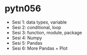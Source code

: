# pytn056

- Sesi 1: data types, variable
- Sesi 2: conditional, loop
- Sesi 3: function, module, package
- Sesi 4: Numpy
- Sesi 5: Pandas
- Sesi 6: More Pandas + Plot
